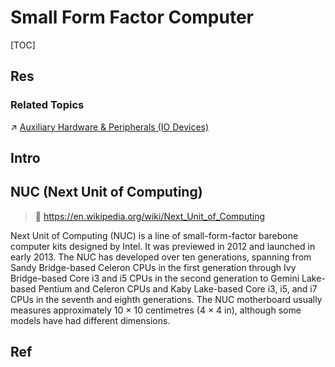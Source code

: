 # Small Form Factor Computer

[TOC]



## Res
### Related Topics
↗ [Auxiliary Hardware & Peripherals (IO Devices)](../../../Hardware%20&%20EE%20Related/Auxiliary%20Hardware%20&%20Peripherals%20(IO%20Devices)/Auxiliary%20Hardware%20&%20Peripherals%20(IO%20Devices).md)



## Intro



## NUC (Next Unit of Computing)
> 🔗 https://en.wikipedia.org/wiki/Next_Unit_of_Computing

Next Unit of Computing (NUC) is a line of small-form-factor barebone computer kits designed by Intel. It was previewed in 2012 and launched in early 2013. The NUC has developed over ten generations, spanning from Sandy Bridge-based Celeron CPUs in the first generation through Ivy Bridge-based Core i3 and i5 CPUs in the second generation to Gemini Lake-based Pentium and Celeron CPUs and Kaby Lake-based Core i3, i5, and i7 CPUs in the seventh and eighth generations. The NUC motherboard usually measures approximately 10 × 10 centimetres (4 × 4 in), although some models have had different dimensions.



## Ref
[Next Unit of Computing | Wikipedia]: https://en.wikipedia.org/wiki/Next_Unit_of_Computing

